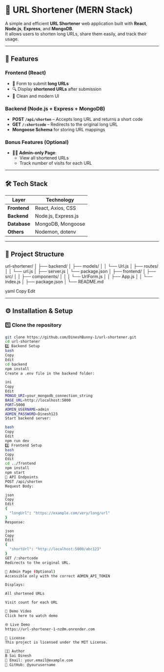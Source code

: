 # 🔗 URL Shortener (MERN Stack)

A simple and efficient **URL Shortener** web application built with **React**, **Node.js**, **Express**, and **MongoDB**.  
It allows users to shorten long URLs, share them easily, and track their usage.  

---

## 🚀 Features

### **Frontend (React)**
- 📌 Form to submit **long URLs**
- 🔍 Display **shortened URLs** after submission
- 🎨 Clean and modern UI

### **Backend (Node.js + Express + MongoDB)**
- **POST `/api/shorten`** – Accepts long URL and returns a short code
- **GET `/:shortcode`** – Redirects to the original long URL
- **Mongoose Schema** for storing URL mappings

### **Bonus Features (Optional)**
- 👨‍💼 **Admin-only Page**:
  - View all shortened URLs
  - Track number of visits for each URL

---

## 🛠️ Tech Stack

| Layer         | Technology            |
|--------------|-----------------------|
| **Frontend** | React, Axios, CSS      |
| **Backend**  | Node.js, Express.js    |
| **Database** | MongoDB, Mongoose      |
| **Others**   | Nodemon, dotenv        |

---

## 📂 Project Structure

url-shortener/
│
├── backend/
│ ├── models/
│ │ └── Url.js
│ ├── routes/
│ │ └── url.js
│ ├── server.js
│ └── package.json
│
├── frontend/
│ ├── src/
│ │ ├── components/
│ │ │ └── UrlForm.js
│ │ ├── App.js
│ │ └── index.js
│ ├── package.json
│
└── README.md

yaml
Copy
Edit

---

## ⚙️ Installation & Setup

### **1️⃣ Clone the repository**
```bash
git clone https://github.com/DineshBunny-1/url-shortener.git
cd url-shortener
2️⃣ Backend Setup
bash
Copy
Edit
cd backend
npm install
Create a .env file in the backend folder:

ini
Copy
Edit
MONGO_URI=your_mongodb_connection_string
BASE_URL=http://localhost:5000
PORT=5000
ADMIN_USERNAME=admin
ADMIN_PASSWORD=Dinesh123
Start backend server:

bash
Copy
Edit
npm run dev
3️⃣ Frontend Setup
bash
Copy
Edit
cd ../frontend
npm install
npm start
📌 API Endpoints
POST /api/shorten
Request Body:

json
Copy
Edit
{
  "longUrl": "https://example.com/very/long/url"
}
Response:

json
Copy
Edit
{
  "shortUrl": "http://localhost:5000/abc123"
}
GET /:shortcode
Redirects to the original URL.

🔑 Admin Page (Optional)
Accessible only with the correct ADMIN_API_TOKEN

Displays:

All shortened URLs

Visit count for each URL

🎥 Demo Video
Click here to watch demo

🌐 Live Demo
https://url-shortener-1-nz0m.onrender.com

📜 License
This project is licensed under the MIT License.

👨‍💻 Author
B Sai Dinesh
📧 Email: your.email@example.com
📌 GitHub: @yourusername
